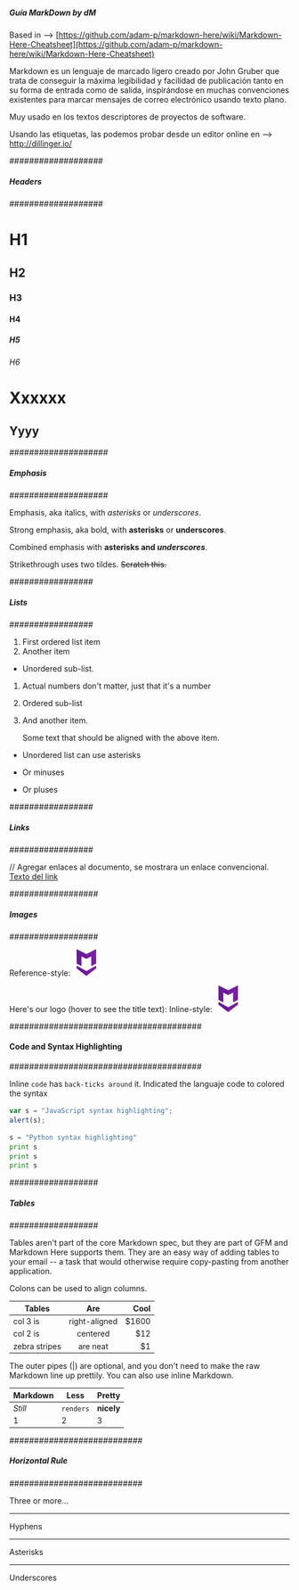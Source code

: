 ##### Guía MarkDown by dM #####

Based in --> [https://github.com/adam-p/markdown-here/wiki/Markdown-Here-Cheatsheet](https://github.com/adam-p/markdown-here/wiki/Markdown-Here-Cheatsheet)

Markdown es un lenguaje de marcado ligero creado por John Gruber que trata de conseguir la máxima legibilidad
y facilidad de publicación tanto en su forma de entrada como de salida, inspirándose en muchas convenciones existentes
para marcar mensajes de correo electrónico usando texto plano.

Muy usado en los textos descriptores de proyectos de software.

Usando las etiquetas, las podemos probar desde un editor online en --> http://dillinger.io/

###################
##### Headers #####
###################

# H1
## H2
### H3
#### H4
##### H5
###### H6

Xxxxxx
===

Yyyy
---

####################
##### Emphasis #####
####################

Emphasis, aka italics, with *asterisks* or _underscores_.

Strong emphasis, aka bold, with **asterisks** or __underscores__.

Combined emphasis with **asterisks and _underscores_**.

Strikethrough uses two tildes. ~~Scratch this.~~

#################
##### Lists #####
#################

1. First ordered list item
2. Another item
  * Unordered sub-list. 
1. Actual numbers don't matter, just that it's a number
  1. Ordered sub-list
4. And another item.  

   Some text that should be aligned with the above item.

* Unordered list can use asterisks
- Or minuses
+ Or pluses

#################
##### Links #####
#################

// Agregar enlaces al documento, se mostrara un enlace convencional.
[Texto del link](https://link.com)

##################
##### Images #####
##################

Reference-style: 
![alt text][logo]

Here's our logo (hover to see the title text):
Inline-style: 
![alt text](https://github.com/adam-p/markdown-here/raw/master/src/common/images/icon48.png "Logo Title Text 1")

[logo]: https://github.com/adam-p/markdown-here/raw/master/src/common/images/icon48.png "Logo Title Text 2"

#######################################
#### Code and Syntax Highlighting #####
#######################################

Inline `code` has `back-ticks around` it. Indicated the languaje code to colored the syntax

```javascript
var s = "JavaScript syntax highlighting";
alert(s);
```

```python
s = "Python syntax highlighting"
print s
print s
print s
```

##################
##### Tables #####
##################

Tables aren't part of the core Markdown spec, but they are part of GFM and Markdown Here supports them. They are an easy way of adding tables to your email -- a task that would otherwise require copy-pasting from another application.

Colons can be used to align columns.

| Tables        | Are           | Cool  |
| ------------- |:-------------:| -----:|
| col 3 is      | right-aligned | $1600 |
| col 2 is      | centered      |   $12 |
| zebra stripes | are neat      |    $1 |

The outer pipes (|) are optional, and you don't need to make the raw Markdown line up prettily. You can also use inline Markdown.

Markdown | Less | Pretty
--- | --- | ---
*Still* | `renders` | **nicely**
1 | 2 | 3

###########################
##### Horizontal Rule #####
###########################

Three or more...

---

Hyphens

***

Asterisks

___

Underscores
